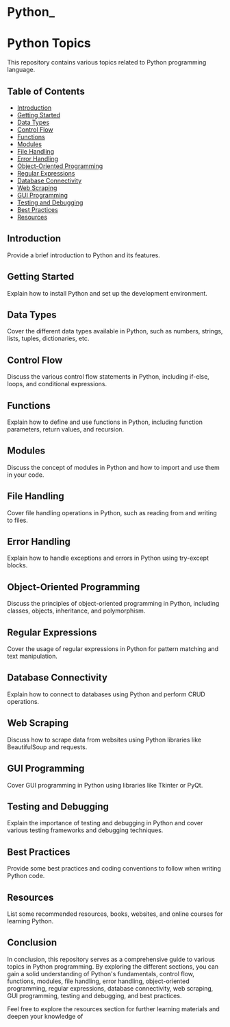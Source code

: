 # Python_
# Python Topics

This repository contains various topics related to Python programming language.

## Table of Contents

- [Introduction](#introduction)
- [Getting Started](#getting-started)
- [Data Types](#data-types)
- [Control Flow](#control-flow)
- [Functions](#functions)
- [Modules](#modules)
- [File Handling](#file-handling)
- [Error Handling](#error-handling)
- [Object-Oriented Programming](#object-oriented-programming)
- [Regular Expressions](#regular-expressions)
- [Database Connectivity](#database-connectivity)
- [Web Scraping](#web-scraping)
- [GUI Programming](#gui-programming)
- [Testing and Debugging](#testing-and-debugging)
- [Best Practices](#best-practices)
- [Resources](#resources)

## Introduction

Provide a brief introduction to Python and its features.

## Getting Started

Explain how to install Python and set up the development environment.

## Data Types

Cover the different data types available in Python, such as numbers, strings, lists, tuples, dictionaries, etc.

## Control Flow

Discuss the various control flow statements in Python, including if-else, loops, and conditional expressions.

## Functions

Explain how to define and use functions in Python, including function parameters, return values, and recursion.

## Modules

Discuss the concept of modules in Python and how to import and use them in your code.

## File Handling

Cover file handling operations in Python, such as reading from and writing to files.

## Error Handling

Explain how to handle exceptions and errors in Python using try-except blocks.

## Object-Oriented Programming

Discuss the principles of object-oriented programming in Python, including classes, objects, inheritance, and polymorphism.

## Regular Expressions

Cover the usage of regular expressions in Python for pattern matching and text manipulation.

## Database Connectivity

Explain how to connect to databases using Python and perform CRUD operations.

## Web Scraping

Discuss how to scrape data from websites using Python libraries like BeautifulSoup and requests.

## GUI Programming

Cover GUI programming in Python using libraries like Tkinter or PyQt.

## Testing and Debugging

Explain the importance of testing and debugging in Python and cover various testing frameworks and debugging techniques.

## Best Practices

Provide some best practices and coding conventions to follow when writing Python code.

## Resources

List some recommended resources, books, websites, and online courses for learning Python.
## Conclusion

In conclusion, this repository serves as a comprehensive guide to various topics in Python programming. By exploring the different sections, you can gain a solid understanding of Python's fundamentals, control flow, functions, modules, file handling, error handling, object-oriented programming, regular expressions, database connectivity, web scraping, GUI programming, testing and debugging, and best practices.

Feel free to explore the resources section for further learning materials and deepen your knowledge of